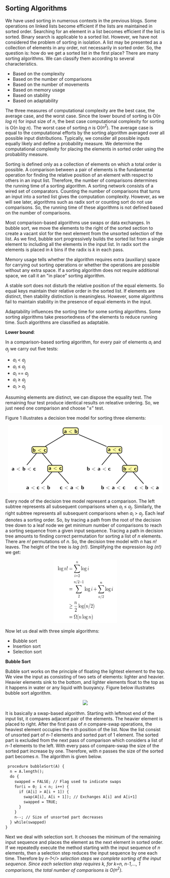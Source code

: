 ## Sorting Algorithms

We have used sorting in numerous contexts in the previous blogs.  Some operations on linked
lists become efficient if the lists are maintained in sorted order. Searching for an element in a list
becomes efficient if the list is sorted. Binary search is applicable to a sorted list.
However, we have not considered the problem of sorting in isolation. A list may be presented as
a collection of elements in any order, not necessarily in sorted order. So, the question is: 
how do we get a sorted list in the first place? There are many sorting algorithms. We can classify
them according to several characteristics. 

- Based on the complexity  
- Based on the number of comparisons 
- Based on the number of movements
- Based on memory usage
- Based on stability
- Based on adaptability

The three measures of computational complexity are the best case, the average case, and the worst
case. Since the lower bound of sorting is O(<i>n log n</i>) for input size of <i>n</i>, the best 
case computational complexity for sorting is O(<i>n log n</i>). The worst case of sorting <i>n</i> is 
O(<i>n<sup>2</sup></i>). The average case is equal to the computational efforts by the sorting 
algorithm averaged over all possible input distributions. Typically, we consider all possible inputs 
equally likely and define a probability measure. We determine the computational complexity for 
placing the elements in sorted order using the probability measure. 

Sorting is defined only as a collection of elements on which a total order is possible. A comparison
between a pair of elements is the fundamental operation for finding the relative position of an 
element with respect to others in an input list. Therefore, the number of comparisons determines
the running time of a sorting algorithm. A sorting network consists of a wired set 
of comparators. Counting the number of comparisons that turns an input into a sorted list gives 
the computation complexity. However, as we will see later, algorithms such as radix 
sort or counting sort do not use comparisons. So, the running time of these algorithms is not 
defined based on the number of comparisons.

Most comparison-based algorithms use swaps or data exchanges. In bubble sort, we move the elements
to the right of the sorted section to create a vacant slot for the next element
from the unsorted selection of the list. As we find, bubble sort progressively builds the
sorted list from a single element to including all the elements in the input list. In radix sort
the elements is placed in <i>k</i> bins if the radix is <i>k</i> in each pass. 

Memory usage tells whether the algorithm requires extra (auxiliary) space for carrying out 
sorting operations or whether the operations are possible without any extra space. If a sorting 
algorithm does not require additional space, we call it an "in place" sorting algorithm.

A stable sort does not disturb the relative position of the equal elements. So equal keys maintain
their relative order in the sorted list. If elements are distinct, then stability distinction
is meaningless. However, some algorithms fail to maintain stability in the presence of equal elements 
in the input.

Adaptability influences the sorting time for some sorting algorithms. Some sorting algorithms take 
presortedness of the elements to reduce running time. Such algorithms are classified
as adaptable. 

<strong>Lower bound</strong>: 

In a comparison-based sorting algorithm, for every pair of elements <i>a<sub>i</sub></i> and
<i>a<sub>j</sub></i> we carry out five tests:

- <i>a<sub>i</sub></i> &lt; <i>a<sub>j</sub></i>
- <i>a<sub>i</sub></i> &le; <i>a<sub>j</sub></i>
- <i>a<sub>i</sub></i> == <i>a<sub>j</sub></i>
- <i>a<sub>i</sub></i> &ge; <i>a<sub>j</sub></i>
- <i>a<sub>i</sub></i> &gt; <i>a<sub>j</sub></i>

Assuming elements are distinct, we can dispose the equality test. The remaining four test produce
identical results on releative ordering. So, we just need one comparison and choose "&le;" test.

Figure 1 illustrates a decision tree model for sorting three elements:
<p style="text-align:center">
  <img src="../images/decisionTree.png"  >
</p>
Every node of the decision tree model represent a comparison. The left subtree represents all
subsequent comparisons when <i>a<sub>i</sub></i> &le; <i>a<sub>j</sub></i>. Similarly, the 
right subtree represents all subsequent comparisons when <i>a<sub>i</sub></i> &gt; <i>a<sub>j</sub></i>.
Each leaf denotes a sorting order. So, by tracing a path from the root of the decision tree down
to a leaf node we get minimum number of comparisons to reach a sorting sequence from a given
input sequence. Tracing a path in decision tree amounts to finding correct permutation for 
sorting a list of <i>n</i> elements. There are <i>n!</i> permutations of <i>n</i>. So, the 
decision tree model with <i>n</i> has <i>n!</i> leaves. The height of the tree is <i>log (n!)</i>.
Simplifying the expression <i>log (n!)</i> we get:
<p style="text-align:center">
  <img src="../images/sortingLowerBound.png" width="200" height="200">
</p>

Now let us deal with three simple algorithms:

- Bubble sort
- Insertion sort
- Selection sort

<strong>Bubble Sort</strong>

Bubble sort works on the principle of floating the lightest element to the top. We view the input 
as consisting of two sets of elements: lighter and heavier. Heavier elements sink to the bottom, and 
lighter elements float to the top as it happens in water or any liquid with buoyancy. Figure
below illustrates bubble sort algorithm.
<p style="text-align:center">
  <img src="../images/bubbleSort.png">
</p>
It is basically a swap-based algorithm. Starting with leftmost end of the input list, it compares
adjacent pair of the elements. The heavier element is placed to right. After the first pass of 
<i>n</i> compare-swap operations, the heaviest element occupies the <i>n</i> th position of the
list. Now the list consist of unsorted part of <i>n-1</i> elements and sorted part of 1 element.
The sorted part is excluded from the next pass of comparison which considers a list of <i>n-1</i>
elements to the left. With every pass of compare-swap the size of the sorted part increase by one.
Therefore, with <i>n</i> passes the size of the sorted part becomes <i>n</i>. The algorithm
is given below.

```
 procedure bubbleSort(A) {
  n = A.length();
  do { 
    swapped = FALSE; // Flag used to indicate swaps
    for(i = 0; i < n; i++) {
      if (A[i] > A[i + 1]) { 
        swap(A[i], A[i + 1]); // Exchanges A[i] and A[i+1]
        swapped = TRUE;
      }
    }
    n--; // Size of unsorted part decreases
  } while(swapped)
}
```

Next we deal with selection sort. It chooses the minimum of the remaining input sequence and places
the element as the next element in sorted order. If we repeatedly execute the method starting with
the input sequence of <i>n</i> elements, then a selection step reduces the input sequence by
one each time. Therefore by <i>n-1</> selection steps we complete sorting of the input sequence. 
Since each selection step requires <i>k</i>, for <i>k=n, n-1,..., 1</i> comparisons, the total
number of comparisons is O(<i>n<sup>2</sup></i>).






